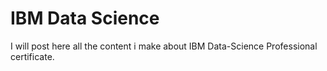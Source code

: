 # IBM Data Science
I will post here all the content i make about IBM Data-Science Professional certificate.
